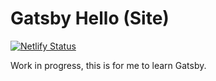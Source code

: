 # Gatsby Hello (Site)
[![Netlify Status](https://api.netlify.com/api/v1/badges/6ae6585e-1efc-4358-ba15-0e9a8fa0ddb3/deploy-status)](https://app.netlify.com/sites/gatsby-hello-world/deploys)

Work in progress, this is for me to learn Gatsby.
